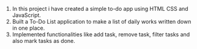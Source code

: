 1. In this project i have created a simple to-do app using HTML CSS and JavaScript.
2. Built a To-Do List application to make a list of daily works written down in one place.
3. Implemented functionalities like add task, remove task, filter tasks and also mark tasks as done.
 
